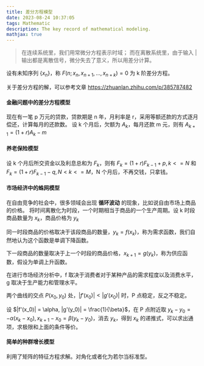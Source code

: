 ```yaml
---
title: 差分方程模型
date: 2023-08-24 10:37:05
tags: Mathematic
description: The key record of mathematical modeling. 
mathjax: true
---
```

> 在连续系统里，我们用常微分方程表示时域；
> 而在离散系统里，由于输入 | 输出都是离散信号，微分失去了意义，所以用差分计算。

设有未知序列 $\{x_n\}$，称 $F(n;x_n,x_{n + 1}, ..., x_{n + k}) = 0$ 为 k 阶差分方程。

关于差分方程的解，可以参考文章 https://zhuanlan.zhihu.com/p/385787482 

#### 金融问题中的差分方程模型

现在有一笔 p 万元的贷款，贷款期是 n 年，月利率是 r，采用等额还款的方式逐月偿还，计算每月的还款数。
设 k 个月后，欠额为 $A_k$，每月还款 m 元，则有 $A_{k + 1} = (1 +r)A_k - m$

#### 养老保险模型

设 k 个月后所交资金以及利息总和为 $F_k$，则有 $F_k = (1 + r)F_{k - 1} + p, k <= N$ 和 $F_k = (1 +r)F_{k - 1} - q, N < k <= M$，N 个月后，不再交钱，只拿钱。

#### 市场经济中的蛛网模型

在自由竞争的社会中，很多领域会出现 **循环波动** 的现象，比如说自由市场上商品的价格。
将时间离散化为时段，一个时期相当于商品的一个生产周期。设 k 时段商品数量为 $x_k$，商品价格为 $y_k$

同一时段商品的价格取决于该段商品的数量，$y_k = f(x_k)$，称为需求函数，我们自然地认为这个函数是单调下降函数。

下一段商品的数量取决于上一个时段的商品价格，$x_{k + 1} = g(y_k)$，称为供应函数，假设为单调上升函数。

在进行市场经济分析中，f 取决于消费者对于某种产品的需求程度以及消费水平，g 取决于生产能力和管理水平。

两个曲线的交点 $P(x_0, y_0)$ 处，$|f'(x_0)| < |g'(x_0)|$ 时，P 点稳定，反之不稳定。

设 $|f'(x_0)| = \alpha, |g'(y_0)| = \frac{1}{\beta}$，在 P 点附近取 $y_k - y_0 = -\alpha(x_k - x_0), x_{k + 1} - x_0 = \beta(y_k - y_0)$，消去 $y_k$，得到 $x_k$ 的递推式，可以求出通项，求极限和上面的条件等价。

#### 简单的种群增长模型

利用了矩阵的特征方程求解。对角化或者化为若尔当标准型。

